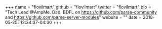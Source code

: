+++
name = "flovilmart"
github = "flovilmart"
twitter = "flovilmart"
bio = "Tech Lead @AmpMe. Dad, BDFL on https://github.com/parse-community and https://github.com/parse-server-modules"
website = ""
date = 2018-05-25T12:34:37-04:00
+++
